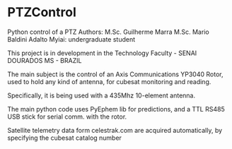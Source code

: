 # PTZControl
Python control of a PTZ
Authors: 
M.Sc. Guilherme Marra
M.Sc. Mario Baldini
Adalto Myiai: undergraduate student

This project is in development in the Technology Faculty - SENAI DOURADOS MS - BRAZIL

The main subject is the control of an Axis Communications YP3040 Rotor, used to hold any kind of antenna, for cubesat monitoring and reading.

Specifically, it is being used with a 435Mhz 10-element antenna.

The main python code uses PyEphem lib for predictions, and a TTL RS485 USB stick for serial comm. with the rotor.

Satellite telemetry data form celestrak.com are acquired automatically, by specifying the cubesat catalog number
